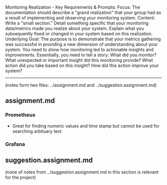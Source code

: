 Monitoring Realization - Key Requirements & Prompts:
Focus: The documentation should describe a "grand realization" that your group had as a result of implementing and observing your monitoring system.
Content:
Write a "small section."
Detail something specific that your monitoring data/metrics made you realize about your system.
Explain what you subsequently fixed or changed in your system based on this realization.
Underlying Goal: The purpose is to demonstrate that your metrics gathering was successful in providing a new dimension of understanding about your system. You need to show how monitoring led to actionable insights and improvements.
Essentially, you need to tell a story:
What did you monitor?
What unexpected or important insight did this monitoring provide?
What action did you take based on this insight?
How did this action improve your system?

---

(notes form two files: ../assignment.md and ../suggestion.assignment.md)

## assignment.md



### Prometheus

- Great for finding numeric values and time stamp but cannot be used for searching arbituary text

### Grafana

## suggestion.assignment.md

(none of notes from ../suggestion.assignment.md in this section is relevant for the project)

